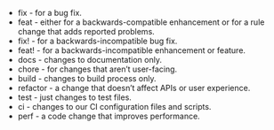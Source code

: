 - fix - for a bug fix.
- feat - either for a backwards-compatible enhancement or for a rule change that adds reported problems.
- fix! - for a backwards-incompatible bug fix.
- feat! - for a backwards-incompatible enhancement or feature.
- docs - changes to documentation only.
- chore - for changes that aren’t user-facing.
- build - changes to build process only.
- refactor - a change that doesn’t affect APIs or user experience.
- test - just changes to test files.
- ci - changes to our CI configuration files and scripts.
- perf - a code change that improves performance.
